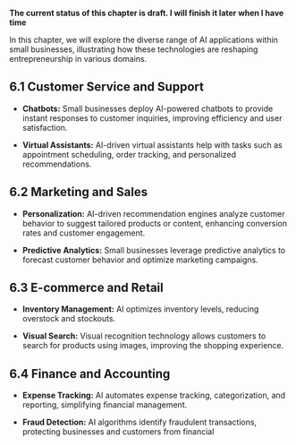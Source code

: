 **The current status of this chapter is draft. I will finish it later when I have time**

In this chapter, we will explore the diverse range of AI applications within small businesses, illustrating how these technologies are reshaping entrepreneurship in various domains.

6.1 **Customer Service and Support**
------------------------------------

* **Chatbots:** Small businesses deploy AI-powered chatbots to provide instant responses to customer inquiries, improving efficiency and user satisfaction.

* **Virtual Assistants:** AI-driven virtual assistants help with tasks such as appointment scheduling, order tracking, and personalized recommendations.

6.2 **Marketing and Sales**
---------------------------

* **Personalization:** AI-driven recommendation engines analyze customer behavior to suggest tailored products or content, enhancing conversion rates and customer engagement.

* **Predictive Analytics:** Small businesses leverage predictive analytics to forecast customer behavior and optimize marketing campaigns.

6.3 **E-commerce and Retail**
-----------------------------

* **Inventory Management:** AI optimizes inventory levels, reducing overstock and stockouts.

* **Visual Search:** Visual recognition technology allows customers to search for products using images, improving the shopping experience.

6.4 **Finance and Accounting**
------------------------------

* **Expense Tracking:** AI automates expense tracking, categorization, and reporting, simplifying financial management.

* **Fraud Detection:** AI algorithms identify fraudulent transactions, protecting businesses and customers from financial

